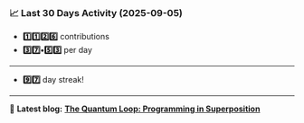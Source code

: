 <!--START_STATS-->
### 📈 Last 30 Days Activity (2025-09-05)  
- **1️⃣1️⃣2️⃣6️⃣** contributions  
- **3️⃣7️⃣•5️⃣3️⃣** per day
---
- **9️⃣7️⃣** day streak!
---
📝 **Latest blog:** [**The Quantum Loop: Programming in Superposition**](https://andriak.com/blog/quantum-loop)
<!--END_STATS-->
